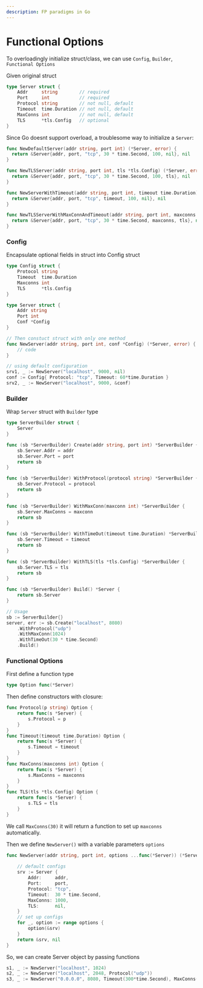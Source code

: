 ```yaml
---
description: FP paradigms in Go
---
```


# Functional Options

To overloadingly initialize struct/class, we can use `Config`, `Builder`, `Functional Options`

Given original struct

```go
type Server struct {
    Addr     string        // required
    Port     int           // required
    Protocol string        // not null, default
    Timeout  time.Duration // not null, default
    MaxConns int           // not null, default
    TLS      *tls.Config   // optional
}
```

Since Go doesnt support overload, a troublesome way to initialize a `Server`:&#x20;

```go
func NewDefaultServer(addr string, port int) (*Server, error) {
  return &Server{addr, port, "tcp", 30 * time.Second, 100, nil}, nil
}

func NewTLSServer(addr string, port int, tls *tls.Config) (*Server, error) {
  return &Server{addr, port, "tcp", 30 * time.Second, 100, tls}, nil
}

func NewServerWithTimeout(addr string, port int, timeout time.Duration) (*Server, error) {
  return &Server{addr, port, "tcp", timeout, 100, nil}, nil
}

func NewTLSServerWithMaxConnAndTimeout(addr string, port int, maxconns int, timeout time.Duration, tls *tls.Config) (*Server, error) {
  return &Server{addr, port, "tcp", 30 * time.Second, maxconns, tls}, nil
}
```

### Config

Encapsulate optional fields in struct into Config struct

```go
type Config struct {
    Protocol string
    Timeout  time.Duration
    Maxconns int
    TLS      *tls.Config
}

type Server struct {
    Addr string
    Port int
    Conf *Config
}

// Then constuct struct with only one method
func NewServer(addr string, port int, conf *Config) (*Server, error) {
    // code
}

// using default configuration
srv1, _ := NewServer("localhost", 9000, nil)
conf := Config{ Protocol: "tcp", Timeout: 60*time.Duration }
srv2, _ := NewServer("localhost", 9000, &conf)
```

### Builder

Wrap `Server` struct with `Builder` type

```go
type ServerBuilder struct {
    Server
}

func (sb *ServerBuilder) Create(addr string, port int) *ServerBuilder {
    sb.Server.Addr = addr
    sb.Server.Port = port
    return sb
}

func (sb *ServerBuilder) WithProtocol(protocol string) *ServerBuilder {
    sb.Server.Protocol = protocol
    return sb
}

func (sb *ServerBuilder) WithMaxConn(maxconn int) *ServerBuilder {
    sb.Server.MaxConns = maxconn
    return sb
}

func (sb *ServerBuilder) WithTimeOut(timeout time.Duration) *ServerBuilder {
    sb.Server.Timeout = timeout
    return sb
}

func (sb *ServerBuilder) WithTLS(tls *tls.Config) *ServerBuilder {
    sb.Server.TLS = tls
    return sb
}

func (sb *ServerBuilder) Build() *Server {
    return sb.Server
}

// Usage
sb := ServerBuilder{}
server, err := sb.Create("localhost", 8080)
    .WithProtocol("udp")
    .WithMaxConn(1024)
    .WithTimeOut(30 * time.Second)
    .Build()
```

### Functional Options

First define a function type

```go
type Option func(*Server)
```

Then define constructors with closure:

```go
func Protocol(p string) Option {
    return func(s *Server) {
        s.Protocol = p
    }
}
func Timeout(timeout time.Duration) Option {
    return func(s *Server) {
        s.Timeout = timeout
    }
}
func MaxConns(maxconns int) Option {
    return func(s *Server) {
        s.MaxConns = maxconns
    }
}
func TLS(tls *tls.Config) Option {
    return func(s *Server) {
        s.TLS = tls
    }
}
```

We call `MaxConns(30)` it will return a function to set up `maxconns` automatically.

Then we define `NewServer()` with a variable parameters `options`

```go
func NewServer(addr string, port int, options ...func(*Server)) (*Server, error) {
    
    // default configs
    srv := Server {
        Addr:     addr,
        Port:     port,
        Protocol: "tcp",
        Timeout:  30 * time.Second,
        MaxConns: 1000,
        TLS:      nil,
    }
    // set up configs
    for _, option := range options {
        option(&srv)
    }
    return &srv, nil
}
```

So, we can create Server object by passing functions

```go
s1, _ := NewServer("localhost", 1024)
s2, _ := NewServer("localhost", 2048, Protocol("udp"))
s3, _ := NewServer("0.0.0.0", 8080, Timeout(300*time.Second), MaxConns(1000))
```
